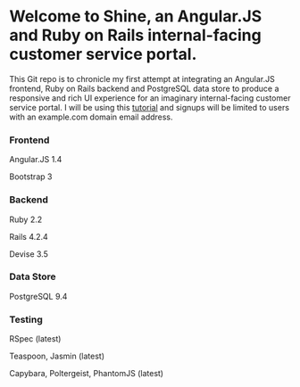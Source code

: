 # Welcome to Shine, an Angular.JS and Ruby on Rails internal-facing customer service portal.
This Git repo is to chronicle my first attempt at integrating an Angular.JS frontend, Ruby on Rails backend and PostgreSQL data store to produce a responsive and rich UI experience for an imaginary internal-facing customer service portal. I will be using this [tutorial](https://pragprog.com/book/dcbang/rails-angular-postgres-and-bootstrap) and signups will be limited to users with an example.com domain email address.


### Frontend 
Angular.JS    1.4

Bootstrap     3

### Backend
Ruby          2.2

Rails         4.2.4

Devise        3.5

### Data Store
PostgreSQL    9.4

### Testing
RSpec (latest)

Teaspoon, Jasmin (latest)

Capybara, Poltergeist, PhantomJS (latest)

